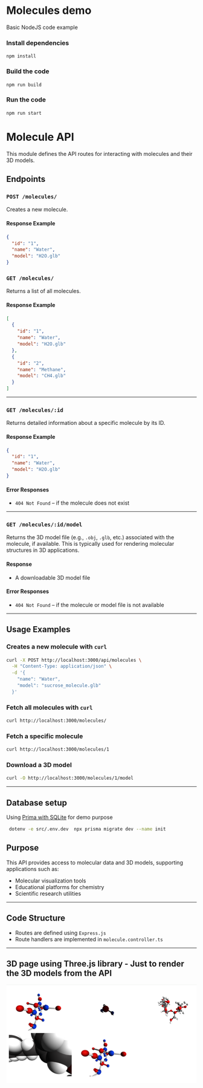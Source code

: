 # Molecules demo
Basic NodeJS code example 

### Install dependencies
```shell
npm install
```

### Build the code
```shell
npm run build
```

### Run the code
```shell
npm run start
```

# Molecule API

This module defines the API routes for interacting with molecules and their 3D models.

## Endpoints

### `POST /molecules/`

Creates a new molecule.

#### Response Example
```json
{
  "id": "1",
  "name": "Water",
  "model": "H2O.glb"
}
```

### `GET /molecules/`

Returns a list of all molecules.

#### Response Example
```json
[
  {
    "id": "1",
    "name": "Water",
    "model": "H2O.glb"
  },
  {
    "id": "2",
    "name": "Methane",
    "model": "CH4.glb"
  }
]
```

---

### `GET /molecules/:id`

Returns detailed information about a specific molecule by its ID.

#### Response Example
```json
{
  "id": "1",
  "name": "Water",
  "model": "H2O.glb"
}
```

#### Error Responses
- `404 Not Found` – if the molecule does not exist

---

### `GET /molecules/:id/model`

Returns the 3D model file (e.g., `.obj`, `.glb`, etc.) associated with the molecule, if available. This is typically used for rendering molecular structures in 3D applications.

#### Response
- A downloadable 3D model file

#### Error Responses
- `404 Not Found` – if the molecule or model file is not available

---

## Usage Examples

### Creates a new molecule with `curl`
```bash
curl -X POST http://localhost:3000/api/molecules \
  -H "Content-Type: application/json" \
  -d '{
    "name": "Water",
    "model": "sucrose_molecule.glb"
  }'
```

### Fetch all molecules with `curl`
```bash
curl http://localhost:3000/molecules/
```

### Fetch a specific molecule
```bash
curl http://localhost:3000/molecules/1
```

### Download a 3D model
```bash
curl -O http://localhost:3000/molecules/1/model
```

---

## Database setup
Using [Prima with SQLite](https://www.prisma.io/docs/getting-started/quickstart-sqlite) for demo purpose

```bash
 dotenv -e src/.env.dev  npx prisma migrate dev --name init
```

## Purpose

This API provides access to molecular data and 3D models, supporting applications such as:

- Molecular visualization tools
- Educational platforms for chemistry
- Scientific research utilities

---

## Code Structure

- Routes are defined using `Express.js`
- Route handlers are implemented in `molecule.controller.ts`

---

## 3D page using Three.js library - Just to render the 3D models from the API 

![img.png](img.png)
